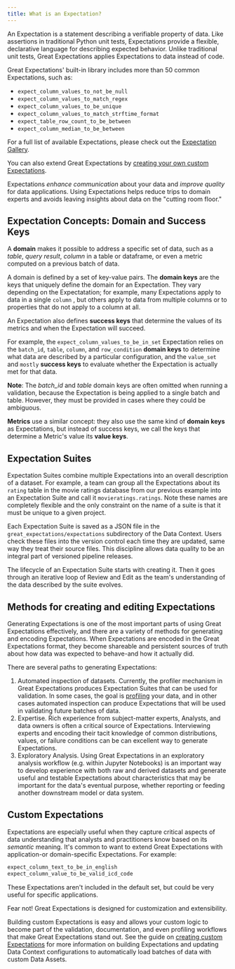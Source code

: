 ```yaml
---
title: What is an Expectation?
---
```



An Expectation is a statement describing a verifiable property of data. Like assertions in traditional Python unit
tests, Expectations provide a flexible, declarative language for describing expected behavior. Unlike traditional unit
tests, Great Expectations applies Expectations to data instead of code.

Great Expectations' built-in library includes more than 50 common Expectations, such as:

* `expect_column_values_to_not_be_null`
* `expect_column_values_to_match_regex`
* `expect_column_values_to_be_unique`
* `expect_column_values_to_match_strftime_format`
* `expect_table_row_count_to_be_between`
* `expect_column_median_to_be_between`

For a full list of available Expectations, please check out the [Expectation Gallery](https://greatexpectations.io/expectations).

You can also extend Great Expectations by [creating your own custom Expectations](../../guides/expectations/creating_custom_expectations/overview).

Expectations *enhance communication* about your data and *improve quality* for data applications. Using Expectations
helps reduce trips to domain experts and avoids leaving insights about data on the "cutting room floor."

## Expectation Concepts: Domain and Success Keys

A **domain** makes it possible to address a specific set of data, such as a *table*, *query result*, *column* in a table
or dataframe, or even a metric computed on a previous batch of data.

A domain is defined by a set of key-value pairs. The **domain keys** are the keys that uniquely define the domain for an
Expectation. They vary depending on the Expectatation; for example, many Expectations apply to data in a single `column`
, but others apply to data from multiple columns or to properties that do not apply to a column at all.

An Expectation also defines **success keys** that determine the values of its metrics and when the Expectation will
succeed.

For example, the `expect_column_values_to_be_in_set` Expectation relies on the `batch_id`, `table`, `column`,
and `row_condition` **domain keys** to determine what data are described by a particular configuration, and
the `value_set` and `mostly` **success keys** to evaluate whether the Expectation is actually met for that data.

**Note**: The *batch_id* and *table* domain keys are often omitted when running a validation, because the Expectation is
being applied to a single batch and table. However, they must be provided in cases where they could be ambiguous.

**Metrics** use a similar concept: they also use the same kind of **domain keys** as Expectations, but instead of
success keys, we call the keys that determine a Metric's value its **value keys**.

## Expectation Suites

Expectation Suites combine multiple Expectations into an overall description of a dataset. For example, a team can group
all the Expectations about its `rating` table in the movie ratings database from our previous example into an
Expectation Suite and call it `movieratings.ratings`. Note these names are completely flexible and the only constraint
on the name of a suite is that it must be unique to a given project.

Each Expectation Suite is saved as a JSON file in the `great_expectations/expectations` subdirectory of the Data
Context. Users check these files into the version control each time they are updated, same way they treat their source
files. This discipline allows data quality to be an integral part of versioned pipeline releases.

The lifecycle of an Expectation Suite starts with creating it. Then it goes through an iterative loop of Review and Edit
as the team's understanding of the data described by the suite evolves.

## Methods for creating and editing Expectations

Generating Expectations is one of the most important parts of using Great Expectations effectively, and there are a
variety of methods for generating and encoding Expectations. When Expectations are encoded in the Great Expectations
format, they become shareable and persistent sources of truth about how data was expected to behave-and how it actually
did.

There are several paths to generating Expectations:

1. Automated inspection of datasets. Currently, the profiler mechanism in Great Expectations produces Expectation Suites
   that can be used for validation. In some cases, the goal is [profiling](../profilers) your data, and in other cases automated
   inspection can produce Expectations that will be used in validating future batches of data.
1. Expertise. Rich experience from subject-matter experts, Analysts, and data owners is often a critical source of
   Expectations. Interviewing experts and encoding their tacit knowledge of common distributions, values, or failure
   conditions can be can excellent way to generate Expectations.
1. Exploratory Analysis. Using Great Expectations in an exploratory analysis workflow (e.g. within Jupyter Notebooks)
   is an important way to develop experience with both raw and derived datasets and generate useful and testable
   Expectations about characteristics that may be important for the data's eventual purpose, whether reporting or
   feeding another downstream model or data system.

## Custom Expectations

Expectations are especially useful when they capture critical aspects of data understanding that analysts and
practitioners know based on its *semantic* meaning. It's common to want to extend Great Expectations with application-or
domain-specific Expectations. For example:

```bash
expect_column_text_to_be_in_english
expect_column_value_to_be_valid_icd_code
```

These Expectations aren't included in the default set, but could be very useful for specific applications.

Fear not! Great Expectations is designed for customization and extensibility.

Building custom Expectations is easy and allows your custom logic to become part of the validation, documentation, and
even profiling workflows that make Great Expectations stand out. See the guide on [creating custom Expectations](../../guides/expectations/creating_custom_expectations/overview.md)
for more information on building Expectations and updating Data Context configurations to automatically load batches of
data with custom Data Assets.
